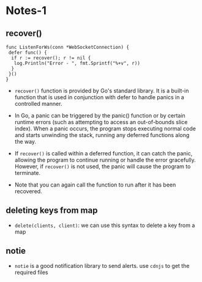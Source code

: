 # Notes-1

## recover()

```golang
func ListenForWs(conn *WebSocketConnection) {
 defer func() {
  if r := recover(); r != nil {
   log.Println("Error - ", fmt.Sprintf("%+v", r))
  }
 }()
}
```

- `recover()` function is provided by Go's standard library. It is a built-in function that is used in conjunction with defer to handle panics in a controlled manner.

- In Go, a panic can be triggered by the panic() function or by certain runtime errors (such as attempting to access an out-of-bounds slice index). When a panic occurs, the program stops executing normal code and starts unwinding the stack, running any deferred functions along the way.

- If `recover()` is called within a deferred function, it can catch the panic, allowing the program to continue running or handle the error gracefully. However, if `recover()` is not used, the panic will cause the program to terminate.

- Note that you can again call the function to run after it has been recovered.

## deleting keys from map

- `delete(clients, client)`: we can use this syntax to delete a key from a map

## notie

- `notie` is a good notification library to send alerts. use `cdnjs` to get the required files
